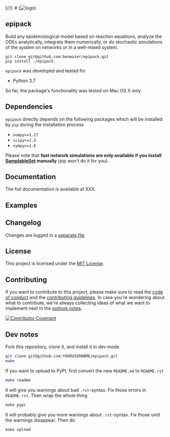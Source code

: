 
[//]: # (![logo](https://github.com/benmaier/epipack/raw/master/docs/img/logo_small.png))

## epipack

Build any epidemiological model based on reaction equations, analyze the ODEs analytically, integrate them numerically, or do stochastic simulations of the system on networks or in a well-mixed system.

    git clone git@github.com:benmaier/epipack.git
    pip install ./epipack

`epipack` was developed and tested for 

* Python 3.7

So far, the package's functionality was tested on Mac OS X only.

## Dependencies

`epipack` directly depends on the following packages which will be installed by `pip` during the installation process

* `numpy>=1.17`
* `scipy>=1.3`
* `sympy==1.6`

Please note that **fast network simulations are only available if you install [SamplableSet](github.com/gstonge/SamplableSet) manually** (pip won't do it for you).

## Documentation

The full documentation is available at XXX.

## Examples

## Changelog

Changes are logged in a [separate file](https://github.com/benmaier/epipack/blob/master/CHANGELOG.md).

## License

This project is licensed under the [MIT License](https://github.com/benmaier/epipack/blob/master/LICENSE).

## Contributing

If you want to contribute to this project, please make sure to read the [code of conduct](https://github.com/benmaier/epipack/blob/master/CODE_OF_CONDUCT.md) and the [contributing guidelines](https://github.com/benmaier/epipack/blob/master/CONTRIBUTING.md). In case you're wondering about what to contribute, we're always collecting ideas of what we want to implement next in the [outlook notes](https://github.com/benmaier/epipack/blob/master/OUTLOOK.md).

[![Contributor Covenant](https://img.shields.io/badge/Contributor%20Covenant-v1.4%20adopted-ff69b4.svg)](code-of-conduct.md)

## Dev notes

Fork this repository, clone it, and install it in dev mode.

```bash
git clone git@github.com:YOURUSERNAME/epipack.git
make
```

If you want to upload to PyPI, first convert the new `README.md` to `README.rst`

```bash
make readme
```

It will give you warnings about bad `.rst`-syntax. Fix those errors in `README.rst`. Then wrap the whole thing 

```bash
make pypi
```

It will probably give you more warnings about `.rst`-syntax. Fix those until the warnings disappear. Then do

```bash
make upload
```
